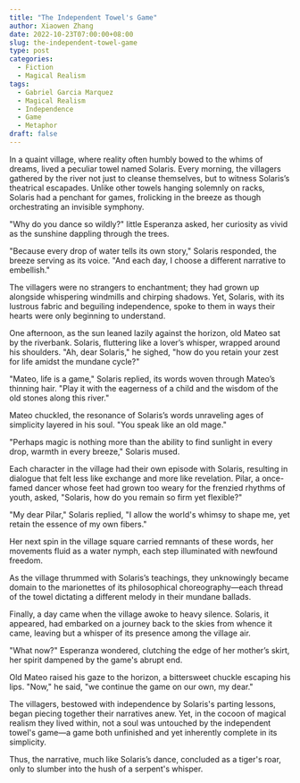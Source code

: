 ```yaml
---
title: "The Independent Towel's Game"
author: Xiaowen Zhang
date: 2022-10-23T07:00:00+08:00
slug: the-independent-towel-game
type: post
categories:
  - Fiction
  - Magical Realism
tags:
  - Gabriel Garcia Marquez
  - Magical Realism
  - Independence
  - Game
  - Metaphor
draft: false
---
```


In a quaint village, where reality often humbly bowed to the whims of dreams, lived a peculiar towel named Solaris. Every morning, the villagers gathered by the river not just to cleanse themselves, but to witness Solaris’s theatrical escapades. Unlike other towels hanging solemnly on racks, Solaris had a penchant for games, frolicking in the breeze as though orchestrating an invisible symphony.

"Why do you dance so wildly?" little Esperanza asked, her curiosity as vivid as the sunshine dappling through the trees.

"Because every drop of water tells its own story," Solaris responded, the breeze serving as its voice. "And each day, I choose a different narrative to embellish."

The villagers were no strangers to enchantment; they had grown up alongside whispering windmills and chirping shadows. Yet, Solaris, with its lustrous fabric and beguiling independence, spoke to them in ways their hearts were only beginning to understand.

One afternoon, as the sun leaned lazily against the horizon, old Mateo sat by the riverbank. Solaris, fluttering like a lover’s whisper, wrapped around his shoulders. "Ah, dear Solaris," he sighed, "how do you retain your zest for life amidst the mundane cycle?"

"Mateo, life is a game," Solaris replied, its words woven through Mateo’s thinning hair. "Play it with the eagerness of a child and the wisdom of the old stones along this river."

Mateo chuckled, the resonance of Solaris’s words unraveling ages of simplicity layered in his soul. "You speak like an old mage."

"Perhaps magic is nothing more than the ability to find sunlight in every drop, warmth in every breeze," Solaris mused.

Each character in the village had their own episode with Solaris, resulting in dialogue that felt less like exchange and more like revelation. Pilar, a once-famed dancer whose feet had grown too weary for the frenzied rhythms of youth, asked, "Solaris, how do you remain so firm yet flexible?"

"My dear Pilar," Solaris replied, "I allow the world's whimsy to shape me, yet retain the essence of my own fibers."

Her next spin in the village square carried remnants of these words, her movements fluid as a water nymph, each step illuminated with newfound freedom.

As the village thrummed with Solaris’s teachings, they unknowingly became domain to the marionettes of its philosophical choreography—each thread of the towel dictating a different melody in their mundane ballads.

Finally, a day came when the village awoke to heavy silence. Solaris, it appeared, had embarked on a journey back to the skies from whence it came, leaving but a whisper of its presence among the village air.

"What now?" Esperanza wondered, clutching the edge of her mother’s skirt, her spirit dampened by the game's abrupt end.

Old Mateo raised his gaze to the horizon, a bittersweet chuckle escaping his lips. "Now," he said, "we continue the game on our own, my dear."

The villagers, bestowed with independence by Solaris's parting lessons, began piecing together their narratives anew. Yet, in the cocoon of magical realism they lived within, not a soul was untouched by the independent towel's game—a game both unfinished and yet inherently complete in its simplicity.

Thus, the narrative, much like Solaris’s dance, concluded as a tiger's roar, only to slumber into the hush of a serpent's whisper.